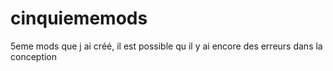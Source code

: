 # cinquiememods
5eme mods que j ai créé, il est possible qu il y ai encore des erreurs dans la conception
